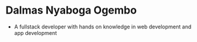 # Dalmas Nyaboga Ogembo
- A fullstack developer with hands on knowledge in web development and app development
